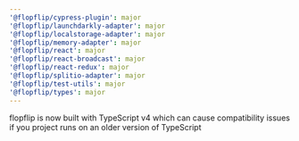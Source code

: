 ```yaml
---
'@flopflip/cypress-plugin': major
'@flopflip/launchdarkly-adapter': major
'@flopflip/localstorage-adapter': major
'@flopflip/memory-adapter': major
'@flopflip/react': major
'@flopflip/react-broadcast': major
'@flopflip/react-redux': major
'@flopflip/splitio-adapter': major
'@flopflip/test-utils': major
'@flopflip/types': major
---
```


flopflip is now built with TypeScript v4 which can cause compatibility issues if you project runs on an older version of TypeScript

